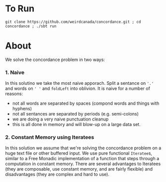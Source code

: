 # To Run

`git clone https://github.com/weirdcanada/concordance.git ; cd concordance ; ./sbt run`

# About

We solve the concordance problem in two ways:

### 1. Naive

In this solutino we take the most naive apporach. Split a sentance on `'.'` and words on `' '` and `foldLeft` into oblivion. It is naive for a number of reasons:

- not all words are separated by spaces (compond words and things with hyphens)
- not all sentances are separated by periods (e.g. semi-colons)
- we are doing a very naive punctuation cleanup
- this is all done in memory and will blow-up on a large data set.

### 2. Constant Memory using Iteratees

In this solution we assume that we're solving the concordance problem on a huge text file or other buffered input. We use pure functional `Iteratee`s, similar to a Free Monadic implementation of a function that steps through a computation in constant memory. There are several advantages to Iteratees (they are composable, use constant memory, and are fairly flexible) and disadvantages (they are complex and hard to use).

